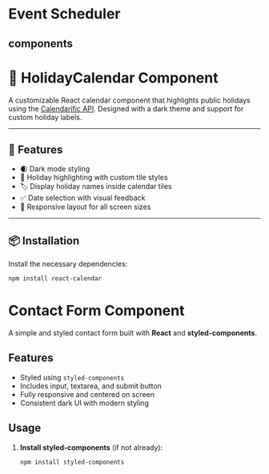 # Event Scheduler

## components

# 📅 HolidayCalendar Component

A customizable React calendar component that highlights public holidays using the [Calendarific API](https://calendarific.com/). Designed with a dark theme and support for custom holiday labels.

---

## 🚀 Features

- 🌒 Dark mode styling
- 📆 Holiday highlighting with custom tile styles
- 🏷️ Display holiday names inside calendar tiles
- ✅ Date selection with visual feedback
- 🧱 Responsive layout for all screen sizes

---

## 📦 Installation

Install the necessary dependencies:

```bash
npm install react-calendar
```

# Contact Form Component

A simple and styled contact form built with **React** and **styled-components**.

## Features

- Styled using `styled-components`
- Includes input, textarea, and submit button
- Fully responsive and centered on screen
- Consistent dark UI with modern styling

## Usage

1. **Install styled-components** (if not already):

   ```bash
   npm install styled-components
   ```
